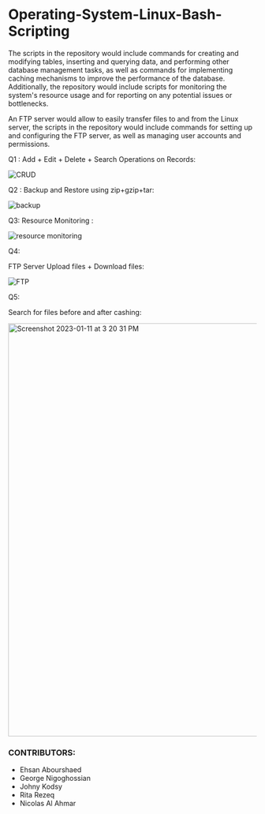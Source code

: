 # Operating-System-Linux-Bash-Scripting

The scripts in the repository would include commands for creating and modifying tables, inserting and querying data, and performing other database management tasks, as well as commands for implementing caching mechanisms to improve the performance of the database. Additionally, the repository would include scripts for monitoring the system's resource usage and for reporting on any potential issues or bottlenecks.

An FTP server would allow to easily transfer files to and from the Linux server, the scripts in the repository would include commands for setting up and configuring the FTP server, as well as managing user accounts and permissions.

Q1 :
Add + Edit + Delete + Search Operations on Records:

![CRUD](https://user-images.githubusercontent.com/102434828/211937413-d4e01c33-c310-486d-aeda-81e6a360461a.png)


Q2 : 
 Backup and Restore using zip+gzip+tar:
 
 ![backup](https://user-images.githubusercontent.com/102434828/211937820-89a60461-1d9f-4b78-9c3c-41b4d3adfadc.png)
 
 Q3:
 Resource Monitoring :
 
![resource monitoring](https://user-images.githubusercontent.com/102434828/211938331-be333661-cd9e-4aa7-aac8-e94967c157e6.png)

Q4:

FTP Server Upload files + Download files:

![FTP](https://user-images.githubusercontent.com/102434828/211938536-48e289be-5aeb-4624-b21b-9945ff0cf15c.png)

Q5:

Search for files before and after cashing:

<img width="837" alt="Screenshot 2023-01-11 at 3 20 31 PM" src="https://user-images.githubusercontent.com/102434828/211939050-e0c4cd79-aded-4ff8-b369-f216222f4305.png">


### CONTRIBUTORS:

- Ehsan Abourshaed
- George Nigoghossian
- Johny Kodsy
- Rita Rezeq
- Nicolas Al Ahmar

